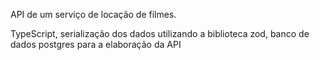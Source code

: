 API de um serviço de locação de filmes.

TypeScript, serialização dos dados utilizando a biblioteca zod, banco de dados postgres para a elaboração da API
